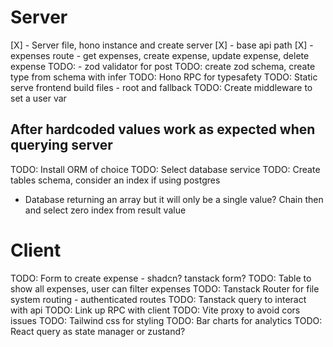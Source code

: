 # Server

[X] - Server file, hono instance and create server
[X] - base api path
[X] - expenses route - get expenses, create expense, update expense, delete expense
TODO: - zod validator for post
TODO: create zod schema, create type from schema with infer
TODO: Hono RPC for typesafety
TODO: Static serve frontend build files - root and fallback
TODO: Create middleware to set a user var

## After hardcoded values work as expected when querying server

TODO: Install ORM of choice
TODO: Select database service
TODO: Create tables schema, consider an index if using postgres

- Database returning an array but it will only be a single value? Chain then and select zero index from result value

# Client

TODO: Form to create expense - shadcn? tanstack form?
TODO: Table to show all expenses, user can filter expenses
TODO: Tanstack Router for file system routing - authenticated routes
TODO: Tanstack query to interact with api
TODO: Link up RPC with client
TODO: Vite proxy to avoid cors issues
TODO: Tailwind css for styling
TODO: Bar charts for analytics
TODO: React query as state manager or zustand?
